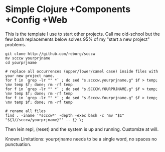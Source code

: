 # Simple Clojure +Components +Config +Web

This is the template I use to start other projects. Call me old-school but the few bash replacements below solves 95% of my "start a new project" problems.

```
git clone http://github.com/reborg/scccw
mv scccw yourprjname
cd yourprjname

# replace all occurrences (upper/lower/camel case) inside files with your new project name.
for f in `grep -lr "" *` ; do sed "s.scccw.yourprjname.g" $f > temp; \mv temp $f; done; rm -rf temp
for f in `grep -lr "" *` ; do sed "s.SCCCW.YOURPRJNAME.g" $f > temp; \mv temp $f; done; rm -rf temp
for f in `grep -lr "" *` ; do sed "s.Scccw.Yourprjname.g" $f > temp; \mv temp $f; done; rm -rf temp

# rename all files
find . -iname '*scccw*' -depth -exec bash -c 'mv "$1" "${1//scccw/yourprjname}"' -- {} \;
```

Then lein repl, (reset) and the system is up and running. Customize at will.

Known Limitations: yourprjname needs to be a single word, no spaces no punctuation.
